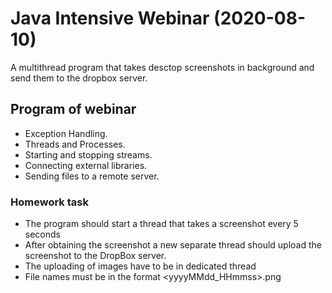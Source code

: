 # Java Intensive Webinar (2020-08-10)

A multithread program that takes desctop screenshots in background and send them to the dropbox server.

## Program of webinar

- Exception Handling.
- Threads and Processes.
- Starting and stopping streams.
- Connecting external libraries.
- Sending files to a remote server.

### Homework task
- The program should start a thread that takes a screenshot every 5 seconds
- After obtaining the screenshot a new separate thread should upload the screenshot to the DropBox server.
- The uploading of images have to be in dedicated thread 
- File names must be in the format <yyyyMMdd_HHmmss>.png
